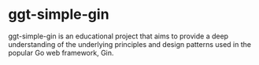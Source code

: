 # ggt-simple-gin
ggt-simple-gin is an educational project that aims to provide a deep understanding of the underlying principles and design patterns used in the popular Go web framework, Gin.
